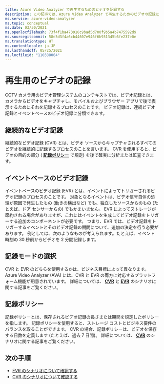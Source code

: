 ```yaml
---
title: Azure Video Analyzer で再生するためのビデオを記録する
description: この記事では、Azure Video Analyzer で再生するためのビデオの記録について説明します。
ms.service: azure-video-analyzer
ms.topic: conceptual
ms.date: 03/30/2021
ms.openlocfilehash: 73f4f1ba473910c9bad5d700f9b5a4b7475592d9
ms.sourcegitcommit: 58e5d3f4a6cb44607e946f6b931345b6fe237e0e
ms.translationtype: HT
ms.contentlocale: ja-JP
ms.lasthandoff: 05/25/2021
ms.locfileid: "110388064"
---
```

# <a name="record-video-for-playback"></a>再生用のビデオの記録

CCTV カメラ用のビデオ管理システムのコンテキストでは、ビデオ記録とは、カメラからビデオをキャプチャし、モバイルおよびブラウザー アプリで後で表示するためにそれを記録するプロセスのことです。 ビデオ記録は、連続ビデオ記録とイベントベースのビデオ記録に分類できます。

## <a name="continuous-video-recording"></a>継続的なビデオ記録

継続的なビデオ記録 (CVR) とは、ビデオ ソースからキャプチャされるすべてのビデオを継続的に記録するプロセスのことを言います。 CVR を使用すると、ビデオの目的の部分 ( **[記録ポリシー](#recording-policy)** で規定) を後で確実に分析または監査できます。


## <a name="event-based-video-recording"></a>イベントベースのビデオ記録

イベントベースのビデオ記録 (EVR) とは、イベントによってトリガーされるビデオ記録のプロセスのことです。 対象となるイベントは、ビデオ信号自体の処理が原因で発生したもの (動きの検出など) でも、独立したソースからのもの (たとえば、ドア センサーからの) でもかまいません。 EVR によってストレージが節約される場合がありますが、これにはイベントを生成してビデオ記録をトリガーする追加のコンポーネントが必要です。 つまり、EVR では、ビデオ記録をトリガーするイベントとそのビデオ記録の期間について、追加の決定を行う必要があります。 例としては、次のようなものが考えられます。たとえば、イベント時刻の 30 秒前からビデオを 2 分間記録します。

## <a name="choosing-recording-modes"></a>記録モードの選択

CVR と EVR のどちらを使用するかは、ビジネス目標によって異なります。 Azure Video Analyzer (AVA) には、CVR と EVR の両方に対応するプラットフォーム機能が用意されています。 詳細については、 **[CVR](continuous-video-recording.md)** と **[EVR](event-based-video-recording-concept.md)** のシナリオに関する記事をご覧ください。

## <a name="recording-policy"></a>記録ポリシー

記録ポリシーとは、保存されるビデオ記録の長さまたは期間を規定したポリシーを指します。 記録ポリシーを使用すると、ストレージ コストとビジネス要件のバランスを取ることができます。 CVR の場合、記録ポリシーは、ビデオを保存する日数を定義します (たとえば、過去 7 日間)。 詳細については、 **[CVR](continuous-video-recording.md)** のシナリオに関する記事をご覧ください。

## <a name="next-steps"></a>次の手順

- [EVR のシナリオについて確認する](event-based-video-recording-concept.md)
- [CVR のシナリオについて確認する](continuous-video-recording.md)

